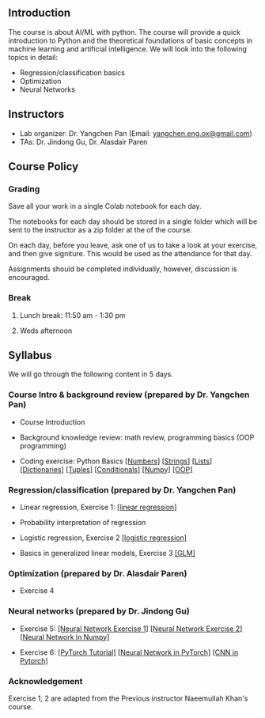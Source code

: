 

## Introduction

The course is about AI/ML with python. The course will provide a quick introduction to Python and the theoretical foundations 
of basic concepts in machine learning and artificial intelligence. We will look into the following topics in detail: 

 - Regression/classification basics
 - Optimization
 - Neural Networks
                
## Instructors

- Lab organizer: Dr. Yangchen Pan (Email: yangchen.eng.ox@gmail.com)
- TAs: Dr. Jindong Gu, Dr. Alasdair Paren

## Course Policy

### Grading

Save all your work in a single Colab notebook for each day.

The notebooks for each day should be stored in a single folder which will be sent to the instructor as a zip folder at the of the course.

On each day, before you leave, ask one of us to take a look at your exercise, and then give signiture. This would be used as the attendance for that day.

Assignments should be completed individually, however, discussion is encouraged.

### Break

1. Lunch break: 11:50 am - 1:30 pm

2. Weds afternoon

## Syllabus

We will go through the following content in 5 days. 

### Course Intro & background review (prepared by Dr. Yangchen Pan)

- Course Introduction

- Background knowledge review: math review, programming basics (OOP programming)

- Coding exercise: Python Basics [[Numbers]](https://colab.research.google.com/drive/1_C-j_Ko4k4dd0JvXD-zIzJ3u_v4FX_Go?usp=sharing) [[Strings]](https://colab.research.google.com/drive/1Lxvgm_z3vFn7D0NTtX6fLJlRAbrm8IB8?usp=sharing) [[Lists]](https://colab.research.google.com/drive/153D37bBxnJhfxBh0T4yvemJcaDswbMey?usp=sharing)  [[Dictionaries]](https://colab.research.google.com/drive/18gJX55cKwZge3o5CyRjVuZ4jXCl9-RrO?usp=sharing)  [[Tuples]](https://colab.research.google.com/drive/1KQO0S9Y0Z8v_hDymqpRrpKRugyB2apOb?usp=sharing)  [[Conditionals]](https://colab.research.google.com/drive/1XCPvBY14y7wsdAG0yUDtkcPrVPDT9bcL?usp=sharing)  [[Numpy]](https://colab.research.google.com/drive/1CC4teplphG5o3GLbbx_6QJXMPDYZXZ9o?usp=sharing)  [[OOP]](https://colab.research.google.com/drive/1q99aO6dOzxD5Roqmb38MGOO37Jc4_MUO?usp=sharing)

### Regression/classification (prepared by Dr. Yangchen Pan)

- Linear regression, Exercise 1: [[linear regression]](https://drive.google.com/file/d/1Ru7fhHhV5uXO3bxAlgaaUTKrZNyW4Cyu/view?usp=drive_link)

- Probability interpretation of regression

- Logistic regression, Exercise 2 [[logistic regression]](https://drive.google.com/file/d/1OU3Hp0E685G3odp6-8H0Llmn9z-0Osaa/view?usp=drive_link)

- Basics in generalized linear models, Exercise 3 [[GLM]](https://drive.google.com/file/d/1c5yNViFsjBAgb1oz-NU4o6-dL3dTdQY-/view?usp=drive_link)

### Optimization (prepared by Dr. Alasdair Paren)

- Exercise 4

### Neural networks (prepared by Dr. Jindong Gu)

- Exercise 5: [[Neural Network Exercise 1]](https://colab.research.google.com/drive/1vpFJZp400wOtp0dCswn8n1uVJfM3yJdS?usp=sharing) [[Neural Network Exercise 2]](https://colab.research.google.com/drive/1OIoyrzV0j67QIyaMMBNUgWDQdC-zMc8l?usp=sharing) [[Neural Network in Numpy]](https://colab.research.google.com/drive/1R5gxgo-A6YJhgXxGQf5eLriPG2N8sTcO?usp=sharing)

- Exercise 6: [[PyTorch Tutorial]](https://colab.research.google.com/drive/1NcUdNrq0Gt3hgCssEsykgmtj8wkmGErT?usp=sharing) [[Neural Network in PyTorch]](https://colab.research.google.com/drive/1NcUdNrq0Gt3hgCssEsykgmtj8wkmGErT?usp=sharing) [[CNN in Pytorch]](https://colab.research.google.com/drive/1-rnoqtwMkOSzieo-O3vfYpRI-AG7eAf2?usp=sharing)

### Acknowledgement

Exercise 1, 2 are adapted from the Previous instructor Naeemullah Khan's course.
